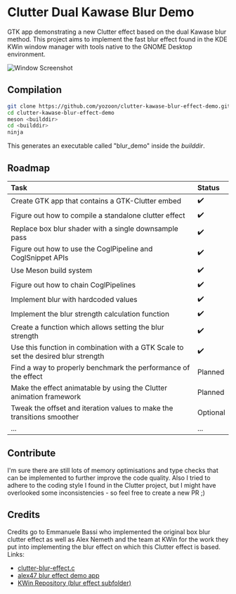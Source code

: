 #  Clutter Dual Kawase Blur Demo
GTK app demonstrating a new Clutter effect based on the dual Kawase blur method. 
This project aims to implement the fast blur effect found in the KDE KWin window manager with tools native to the GNOME Desktop environment.

![](https://raw.githubusercontent.com/yozoon/clutter-kawase-blur-effect-demo/master/screenshot.png "Window Screenshot")

## Compilation
```bash
git clone https://github.com/yozoon/clutter-kawase-blur-effect-demo.git
cd clutter-kawase-blur-effect-demo
meson <builddir>
cd <builddir>
ninja
```
This generates an executable called "blur_demo" inside the _builddir_.

## Roadmap
| Task | Status |
|:----|:----|
| Create GTK app that contains a GTK-Clutter embed | :heavy_check_mark: |
| Figure out how to compile a standalone clutter effect | :heavy_check_mark: |
| Replace box blur shader with a single downsample pass | :heavy_check_mark: |
| Figure out how to use the CoglPipeline and CoglSnippet APIs | :heavy_check_mark: |
| Use Meson build system | :heavy_check_mark: |
| Figure out how to chain CoglPipelines | :heavy_check_mark: |
| Implement blur with hardcoded values | :heavy_check_mark: |
| Implement the blur strength calculation function | :heavy_check_mark: |
| Create a function which allows setting the blur strength | :heavy_check_mark: |
| Use this function in combination with a GTK Scale to set the desired blur strength | :heavy_check_mark: |
| Find a way to properly benchmark the performance of the effect | Planned |
| Make the effect animatable by using the Clutter animation framework | Planned |
| Tweak the offset and iteration values to make the transitions smoother | Optional |
| ... | ... |

## Contribute
I'm sure there are still lots of memory optimisations and type checks that can be implemented to further improve the code quality. Also I tried to adhere to the coding style I found in the Clutter project, but I might have overlooked some inconsistencies - so feel free to create a new PR ;)

## Credits
Credits go to Emmanuele Bassi who implemented the original box blur clutter effect as well as Alex Nemeth and the team at KWin for the work they put into implementing the blur effect on which this Clutter effect is based.
Links:
* [clutter-blur-effect.c](https://gitlab.freedesktop.org/pq/mutter/blob/master/clutter/clutter/clutter-blur-effect.c)
* [alex47 blur effect demo app](https://github.com/alex47/Dual-Kawase-Blur)
* [KWin Repository (blur effect subfolder)](https://phabricator.kde.org/source/kwin/browse/master/effects/blur/)